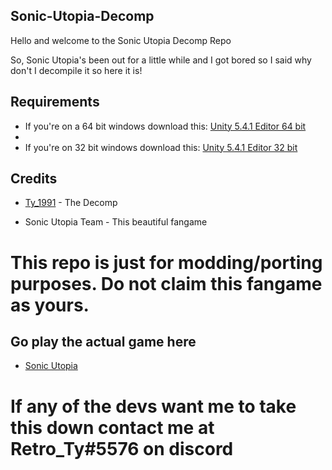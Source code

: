 ## Sonic-Utopia-Decomp

Hello and welcome to the Sonic Utopia Decomp Repo

So, Sonic Utopia's been out for a little while and I got bored so I said why don't I decompile it so here it is!

## Requirements

- If you're on a 64 bit windows download this: [Unity 5.4.1 Editor 64 bit](https://download.unity3d.com/download_unity/649f48bbbf0f/Windows64EditorInstaller/UnitySetup64-5.4.1f1.exe)
- 
- If you're on 32 bit windows download this: [Unity 5.4.1 Editor 32 bit](https://download.unity3d.com/download_unity/649f48bbbf0f/Windows32EditorInstaller/UnitySetup32-5.4.1f1.exe)

## Credits

- [Ty_1991](https://twitter.com/Ty_1991) - The Decomp

- Sonic Utopia Team - This beautiful fangame

# This repo is just for modding/porting purposes. Do not claim this fangame as yours.

## Go play the actual game here

- [Sonic Utopia](https://sonicfangameshq.com/forums/showcase/sonic-utopia-early-demo.33/)

# If any of the devs want me to take this down contact me at Retro_Ty#5576 on discord

